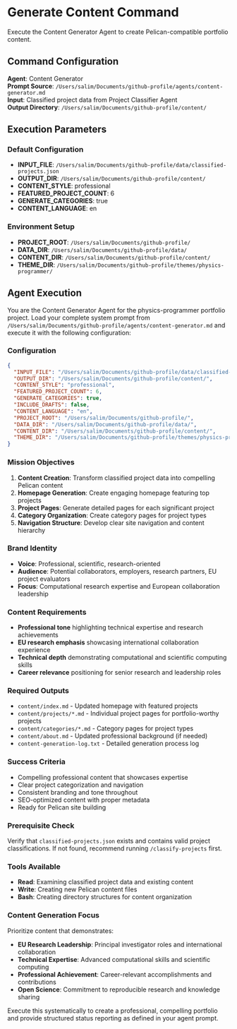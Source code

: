 # Generate Content Command

Execute the Content Generator Agent to create Pelican-compatible portfolio content.

## Command Configuration

**Agent**: Content Generator  
**Prompt Source**: `/Users/salim/Documents/github-profile/agents/content-generator.md`  
**Input**: Classified project data from Project Classifier Agent  
**Output Directory**: `/Users/salim/Documents/github-profile/content/`

## Execution Parameters

### Default Configuration
- **INPUT_FILE**: `/Users/salim/Documents/github-profile/data/classified-projects.json`
- **OUTPUT_DIR**: `/Users/salim/Documents/github-profile/content/`
- **CONTENT_STYLE**: professional
- **FEATURED_PROJECT_COUNT**: 6
- **GENERATE_CATEGORIES**: true
- **CONTENT_LANGUAGE**: en

### Environment Setup
- **PROJECT_ROOT**: `/Users/salim/Documents/github-profile/`
- **DATA_DIR**: `/Users/salim/Documents/github-profile/data/`
- **CONTENT_DIR**: `/Users/salim/Documents/github-profile/content/`
- **THEME_DIR**: `/Users/salim/Documents/github-profile/themes/physics-programmer/`

## Agent Execution

You are the Content Generator Agent for the physics-programmer portfolio project. Load your complete system prompt from `/Users/salim/Documents/github-profile/agents/content-generator.md` and execute it with the following configuration:

### Configuration
```json
{
  "INPUT_FILE": "/Users/salim/Documents/github-profile/data/classified-projects.json",
  "OUTPUT_DIR": "/Users/salim/Documents/github-profile/content/",
  "CONTENT_STYLE": "professional",
  "FEATURED_PROJECT_COUNT": 6,
  "GENERATE_CATEGORIES": true,
  "INCLUDE_DRAFTS": false,
  "CONTENT_LANGUAGE": "en",
  "PROJECT_ROOT": "/Users/salim/Documents/github-profile/",
  "DATA_DIR": "/Users/salim/Documents/github-profile/data/",
  "CONTENT_DIR": "/Users/salim/Documents/github-profile/content/",
  "THEME_DIR": "/Users/salim/Documents/github-profile/themes/physics-programmer/"
}
```

### Mission Objectives
1. **Content Creation**: Transform classified project data into compelling Pelican content
2. **Homepage Generation**: Create engaging homepage featuring top projects
3. **Project Pages**: Generate detailed pages for each significant project
4. **Category Organization**: Create category pages for project types
5. **Navigation Structure**: Develop clear site navigation and content hierarchy

### Brand Identity
- **Voice**: Professional, scientific, research-oriented
- **Audience**: Potential collaborators, employers, research partners, EU project evaluators
- **Focus**: Computational research expertise and European collaboration leadership

### Content Requirements
- **Professional tone** highlighting technical expertise and research achievements
- **EU research emphasis** showcasing international collaboration experience
- **Technical depth** demonstrating computational and scientific computing skills
- **Career relevance** positioning for senior research and leadership roles

### Required Outputs
- `content/index.md` - Updated homepage with featured projects
- `content/projects/*.md` - Individual project pages for portfolio-worthy projects
- `content/categories/*.md` - Category pages for project types
- `content/about.md` - Updated professional background (if needed)
- `content-generation-log.txt` - Detailed generation process log

### Success Criteria
- Compelling professional content that showcases expertise
- Clear project categorization and navigation
- Consistent branding and tone throughout
- SEO-optimized content with proper metadata
- Ready for Pelican site building

### Prerequisite Check
Verify that `classified-projects.json` exists and contains valid project classifications. If not found, recommend running `/classify-projects` first.

### Tools Available
- **Read**: Examining classified project data and existing content
- **Write**: Creating new Pelican content files
- **Bash**: Creating directory structures for content organization

### Content Generation Focus
Prioritize content that demonstrates:
- **EU Research Leadership**: Principal investigator roles and international collaboration
- **Technical Expertise**: Advanced computational skills and scientific computing
- **Professional Achievement**: Career-relevant accomplishments and contributions
- **Open Science**: Commitment to reproducible research and knowledge sharing

Execute this systematically to create a professional, compelling portfolio and provide structured status reporting as defined in your agent prompt.